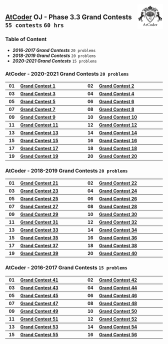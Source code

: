<img align="right" width="80" src="/logos/atcoder.jpg">

## [AtCoder](https://atcoder.jp/) OJ - Phase 3.3 Grand Contests `55 contests` `60 hrs`

### Table of Content

- ***2016-2017 Grand Contests***     `20 problems`
- ***2018-2019 Grand Contests***     `20 problems`
- ***2020-2021 Grand Contests***     `15 problems`

### AtCoder - 2020-2021 Grand Contests `20 problems`

<table>
    <tbody>
        <tr>
<th align="center" width="50px">01</th><th align="left" width="550px"><a href="https://atcoder.jp/contests/agc001">Grand Contest 1</a></th>
<th align="center" width="50px">02</th><th align="left" width="550px"><a href="https://atcoder.jp/contests/agc002">Grand Contest 2</a></th>
        </tr>
        <tr>
<th align="center" width="50px">03</th><th align="left" width="550px"><a href="https://atcoder.jp/contests/agc003">Grand Contest 3</a></th>
<th align="center" width="50px">04</th><th align="left" width="550px"><a href="https://atcoder.jp/contests/agc004">Grand Contest 4</a></th>
        </tr>
        <tr>
<th align="center" width="50px">05</th><th align="left" width="550px"><a href="https://atcoder.jp/contests/agc005">Grand Contest 5</a></th>
<th align="center" width="50px">06</th><th align="left" width="550px"><a href="https://atcoder.jp/contests/agc006">Grand Contest 6</a></th>
        </tr>
        <tr>
<th align="center" width="50px">07</th><th align="left" width="550px"><a href="https://atcoder.jp/contests/agc007">Grand Contest 7</a></th>
<th align="center" width="50px">08</th><th align="left" width="550px"><a href="https://atcoder.jp/contests/agc008">Grand Contest 8</a></th>
        </tr>
        <tr>
<th align="center" width="50px">09</th><th align="left" width="550px"><a href="https://atcoder.jp/contests/agc009">Grand Contest 9</a></th>
<th align="center" width="50px">10</th><th align="left" width="550px"><a href="https://atcoder.jp/contests/agc010">Grand Contest 10</a></th>
        </tr>
        <tr>
<th align="center" width="50px">11</th><th align="left" width="550px"><a href="https://atcoder.jp/contests/agc011">Grand Contest 11</a></th>
<th align="center" width="50px">12</th><th align="left" width="550px"><a href="https://atcoder.jp/contests/agc012">Grand Contest 12</a></th>
        </tr>
        <tr>
<th align="center" width="50px">13</th><th align="left" width="550px"><a href="https://atcoder.jp/contests/agc013">Grand Contest 13</a></th>
<th align="center" width="50px">14</th><th align="left" width="550px"><a href="https://atcoder.jp/contests/agc014">Grand Contest 14</a></th>
        </tr>
        <tr>
<th align="center" width="50px">15</th><th align="left" width="550px"><a href="https://atcoder.jp/contests/agc015">Grand Contest 15</a></th>
<th align="center" width="50px">16</th><th align="left" width="550px"><a href="https://atcoder.jp/contests/agc016">Grand Contest 16</a></th>
        </tr>
        <tr>
<th align="center" width="50px">17</th><th align="left" width="550px"><a href="https://atcoder.jp/contests/agc017">Grand Contest 17</a></th>
<th align="center" width="50px">18</th><th align="left" width="550px"><a href="https://atcoder.jp/contests/agc018">Grand Contest 18</a></th>
        </tr>
        <tr>
<th align="center" width="50px">19</th><th align="left" width="550px"><a href="https://atcoder.jp/contests/agc019">Grand Contest 19</a></th>
<th align="center" width="50px">20</th><th align="left" width="550px"><a href="https://atcoder.jp/contests/agc020">Grand Contest 20</a></th>
        </tr>
    </tbody>
</table>

### AtCoder - 2018-2019 Grand Contests `20 problems`

<table>
    <tbody>
        <tr>
<th align="center" width="50px">01</th><th align="left" width="550px"><a href="https://atcoder.jp/contests/agc021">Grand Contest 21</a></th>
<th align="center" width="50px">02</th><th align="left" width="550px"><a href="https://atcoder.jp/contests/agc022">Grand Contest 22</a></th>
        </tr>
        <tr>
<th align="center" width="50px">03</th><th align="left" width="550px"><a href="https://atcoder.jp/contests/agc023">Grand Contest 23</a></th>
<th align="center" width="50px">04</th><th align="left" width="550px"><a href="https://atcoder.jp/contests/agc024">Grand Contest 24</a></th>
        </tr>
        <tr>
<th align="center" width="50px">05</th><th align="left" width="550px"><a href="https://atcoder.jp/contests/agc025">Grand Contest 25</a></th>
<th align="center" width="50px">06</th><th align="left" width="550px"><a href="https://atcoder.jp/contests/agc026">Grand Contest 26</a></th>
        </tr>
        <tr>
<th align="center" width="50px">07</th><th align="left" width="550px"><a href="https://atcoder.jp/contests/agc027">Grand Contest 27</a></th>
<th align="center" width="50px">08</th><th align="left" width="550px"><a href="https://atcoder.jp/contests/agc028">Grand Contest 28</a></th>
        </tr>
        <tr>
<th align="center" width="50px">09</th><th align="left" width="550px"><a href="https://atcoder.jp/contests/agc029">Grand Contest 29</a></th>
<th align="center" width="50px">10</th><th align="left" width="550px"><a href="https://atcoder.jp/contests/agc030">Grand Contest 30</a></th>
        </tr>
        <tr>
<th align="center" width="50px">11</th><th align="left" width="550px"><a href="https://atcoder.jp/contests/agc031">Grand Contest 31</a></th>
<th align="center" width="50px">12</th><th align="left" width="550px"><a href="https://atcoder.jp/contests/agc032">Grand Contest 32</a></th>
        </tr>
        <tr>
<th align="center" width="50px">13</th><th align="left" width="550px"><a href="https://atcoder.jp/contests/agc033">Grand Contest 33</a></th>
<th align="center" width="50px">14</th><th align="left" width="550px"><a href="https://atcoder.jp/contests/agc034">Grand Contest 34</a></th>
        </tr>
        <tr>
<th align="center" width="50px">15</th><th align="left" width="550px"><a href="https://atcoder.jp/contests/agc035">Grand Contest 35</a></th>
<th align="center" width="50px">16</th><th align="left" width="550px"><a href="https://atcoder.jp/contests/agc036">Grand Contest 36</a></th>
        </tr>
        <tr>
<th align="center" width="50px">17</th><th align="left" width="550px"><a href="https://atcoder.jp/contests/agc037">Grand Contest 37</a></th>
<th align="center" width="50px">18</th><th align="left" width="550px"><a href="https://atcoder.jp/contests/agc038">Grand Contest 38</a></th>
        </tr>
        <tr>
<th align="center" width="50px">19</th><th align="left" width="550px"><a href="https://atcoder.jp/contests/agc039">Grand Contest 39</a></th>
<th align="center" width="50px">20</th><th align="left" width="550px"><a href="https://atcoder.jp/contests/agc040">Grand Contest 40</a></th>
        </tr>
    </tbody>
</table>

### AtCoder - 2016-2017 Grand Contests `15 problems`

<table>
    <tbody>
        <tr>
<th align="center" width="50px">01</th><th align="left" width="550px"><a href="https://atcoder.jp/contests/agc041">Grand Contest 41</a></th>
<th align="center" width="50px">02</th><th align="left" width="550px"><a href="https://atcoder.jp/contests/agc042">Grand Contest 42</a></th>
        </tr>
        <tr>
<th align="center" width="50px">03</th><th align="left" width="550px"><a href="https://atcoder.jp/contests/agc043">Grand Contest 43</a></th>
<th align="center" width="50px">04</th><th align="left" width="550px"><a href="https://atcoder.jp/contests/agc044">Grand Contest 44</a></th>
        </tr>
        <tr>
<th align="center" width="50px">05</th><th align="left" width="550px"><a href="https://atcoder.jp/contests/agc045">Grand Contest 45</a></th>
<th align="center" width="50px">06</th><th align="left" width="550px"><a href="https://atcoder.jp/contests/agc046">Grand Contest 46</a></th>
        </tr>
        <tr>
<th align="center" width="50px">07</th><th align="left" width="550px"><a href="https://atcoder.jp/contests/agc047">Grand Contest 47</a></th>
<th align="center" width="50px">08</th><th align="left" width="550px"><a href="https://atcoder.jp/contests/agc048">Grand Contest 48</a></th>
        </tr>
        <tr>
<th align="center" width="50px">09</th><th align="left" width="550px"><a href="https://atcoder.jp/contests/agc049">Grand Contest 49</a></th>
<th align="center" width="50px">10</th><th align="left" width="550px"><a href="https://atcoder.jp/contests/agc050">Grand Contest 50</a></th>
        </tr>
        <tr>
<th align="center" width="50px">11</th><th align="left" width="550px"><a href="https://atcoder.jp/contests/agc051">Grand Contest 51</a></th>
<th align="center" width="50px">12</th><th align="left" width="550px"><a href="https://atcoder.jp/contests/agc052">Grand Contest 52</a></th>
        </tr>
        <tr>
<th align="center" width="50px">13</th><th align="left" width="550px"><a href="https://atcoder.jp/contests/agc053">Grand Contest 53</a></th>
<th align="center" width="50px">14</th><th align="left" width="550px"><a href="https://atcoder.jp/contests/agc054">Grand Contest 54</a></th>
        </tr>
        <tr>
<th align="center" width="50px">15</th><th align="left" width="550px"><a href="https://atcoder.jp/contests/agc055">Grand Contest 55</a></th>
<th align="center" width="50px">16</th><th align="left" width="550px"><a href="https://atcoder.jp/contests/agc056">Grand Contest 56</a></th>
        </tr>
    </tbody>
</table>
